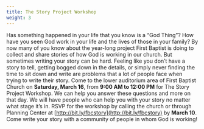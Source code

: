 ```yaml
---
title: The Story Project Workshop
weight: 3
---
```


Has something happened in your life that you know is a “God Thing”? How have you seen God work in your life and the lives of those in your family? By now many of you know about the year-long project First Baptist is doing to collect and share stories of how God is working in our church. But sometimes writing your story can be hard. Feeling like you don’t have a story to tell, getting bogged down in the details, or simply never finding the time to sit down and write are problems that a lot of people face when trying to write their story. Come to the lower auditorium area of First Baptist Church on **Saturday, March 16**, from **9:00 AM to 12:00 PM** for The Story Project Workshop. We can help you answer these questions and more on that day. We will have people who can help you with your story no matter what stage it’s in. RSVP for the workshop by calling the church or through Planning Center  at [http://bit.ly/fbcstory](http://bit.ly/fbcstory) by  **March 10**. Come write your story with a community of people in whom God is working!